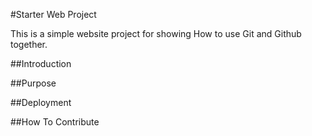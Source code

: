 #Starter Web Project

This is a simple website project for showing
How to use Git and Github together.

##Introduction

##Purpose

##Deployment

##How To Contribute